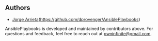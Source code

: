 ## Authors
- [Jorge Arrieta](pwninfinite@gmail.com)(https://github.com/dprovenger/AnsiblePlaybooks)

AnsiblePlaybooks is developed and maintained by contributors above.
For questions and feedback, feel free to reach out at pwninfinite@gmail.com.